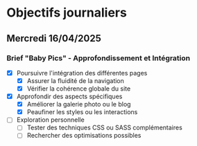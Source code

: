 # Objectifs journaliers

## Mercredi 16/04/2025

### Brief "Baby Pics" - Approfondissement et Intégration

- [x] Poursuivre l'intégration des différentes pages
  - [x] Assurer la fluidité de la navigation
  - [x] Vérifier la cohérence globale du site

- [x] Approfondir des aspects spécifiques
  - [x] Améliorer la galerie photo ou le blog
  - [x] Peaufiner les styles ou les interactions

- [ ] Exploration personnelle
  - [ ] Tester des techniques CSS ou SASS complémentaires
  - [ ] Rechercher des optimisations possibles 